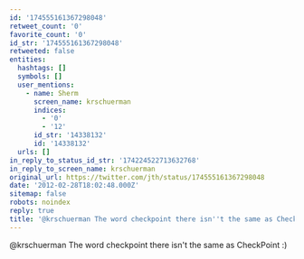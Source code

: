 ```yaml
---
id: '174555161367298048'
retweet_count: '0'
favorite_count: '0'
id_str: '174555161367298048'
retweeted: false
entities:
  hashtags: []
  symbols: []
  user_mentions:
    - name: Sherm
      screen_name: krschuerman
      indices:
        - '0'
        - '12'
      id_str: '14338132'
      id: '14338132'
  urls: []
in_reply_to_status_id_str: '174224522713632768'
in_reply_to_screen_name: krschuerman
original_url: https://twitter.com/jth/status/174555161367298048
date: '2012-02-28T18:02:48.000Z'
sitemap: false
robots: noindex
reply: true
title: '@krschuerman The word checkpoint there isn''t the same as CheckPoint :)'
---
```


@krschuerman The word checkpoint there isn't the same as CheckPoint :)